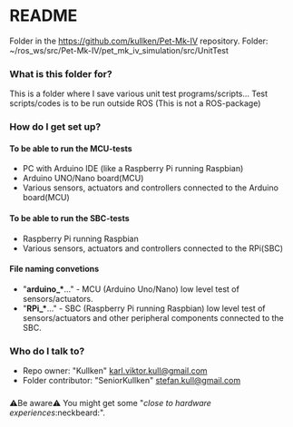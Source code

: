 # README #

Folder in the https://github.com/kullken/Pet-Mk-IV repository.
Folder: ~/ros_ws/src/Pet-Mk-IV/pet_mk_iv_simulation/src/UnitTest

### What is this folder for? ###

This is a folder where I save various unit test programs/scripts...
Test scripts/codes is to be run outside ROS (This is not a ROS-package)

### How do I get set up? ###

#### To be able to run the MCU-tests ####
* PC with Arduino IDE (like a Raspberry Pi running Raspbian) 
* Arduino UNO/Nano board(MCU) 
* Various sensors, actuators and controllers connected to the Arduino board(MCU)

#### To be able to run the SBC-tests ####
* Raspberry Pi running Raspbian 
* Various sensors, actuators and controllers connected to the RPi(SBC)

#### File naming convetions ####
* "**arduino_\***..." - MCU (Arduino Uno/Nano) low level test of sensors/actuators.
* "**RPi_\***..." - SBC (Raspberry Pi running Raspbian) low level test of sensors/actuators and other peripheral components connected to the SBC.

### Who do I talk to? ###

* Repo owner: "Kullken" <karl.viktor.kull@gmail.com>
* Folder contributor: "SeniorKullken" <stefan.kull@gmail.com>

###
:warning:Be aware:warning: You might get some "*close to hardware experiences*:neckbeard:".
